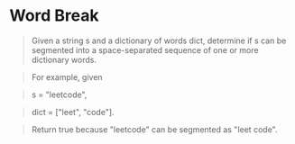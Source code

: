 # Word Break

> Given a string s and a dictionary of words dict, determine if s can be segmented into a space-separated sequence of one or more dictionary words.

> For example, given

> s = "leetcode",

> dict = ["leet", "code"].

> Return true because "leetcode" can be segmented as "leet code".

```Python

```
